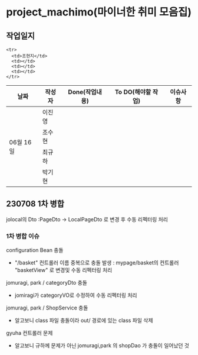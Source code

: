 # project_machimo(마이너한 취미 모음집)

## 작업일지
<table>
  <thead>
    <tr>
      <th>날짜</th>
      <th>작성자</th>
      <th>Done(작업내용)</th>
      <th>To DO(해야할 작업)</th>
      <th>이슈사항</th>
    </tr>
  </thead>
  <tbody>
    <tr>
      <td rowspan="5">06월 16일</td>
      <td>이진영</td>
      <td></td>
      <td></td>
      <td></td>
    </tr>
    <tr>
      <td>조수현</td>
      <td></td>
      <td></td>
      <td></td>
    </tr>
    <tr>
      <td>최규하</td>
      <td></td>
      <td></td>
      <td></td>
    </tr>
    <tr>
      <td>박기현</td>
      <td></td>
      <td></td>
      <td></td>
    </tr>

    <tr>
      <td>조현지</td>
      <td></td>
      <td></td>
      <td></td>
    </tr>
  </tbody>
</table>













## 230708 1차 병합
jolocal의 Dto :PageDto -> LocalPageDto 로 변경 후 수동 리펙터링 처리

### 1차 병합 이슈
configuration Bean 충돌
- "/basket" 컨트롤러 이름 중복으로 충돌 발생 : mypage/basket의 컨트롤러 "basketView" 로 변경및 수동 리펙터링 처리

jomuragi, park / categoryDto 충돌
- jomiragi가 categoryVO로 수정하여 수동 리펙터링 처리

jomuragi, park / ShopService 충돌
- 알고보니 class 파일 충돌이라 out/ 경로에 있는 class 파일 삭제

gyuha 컨트롤러 문제
- 알고보니 규하께 문제가 아닌 jomuragi,park 의 shopDao 가 충돌이 일어났던 것

